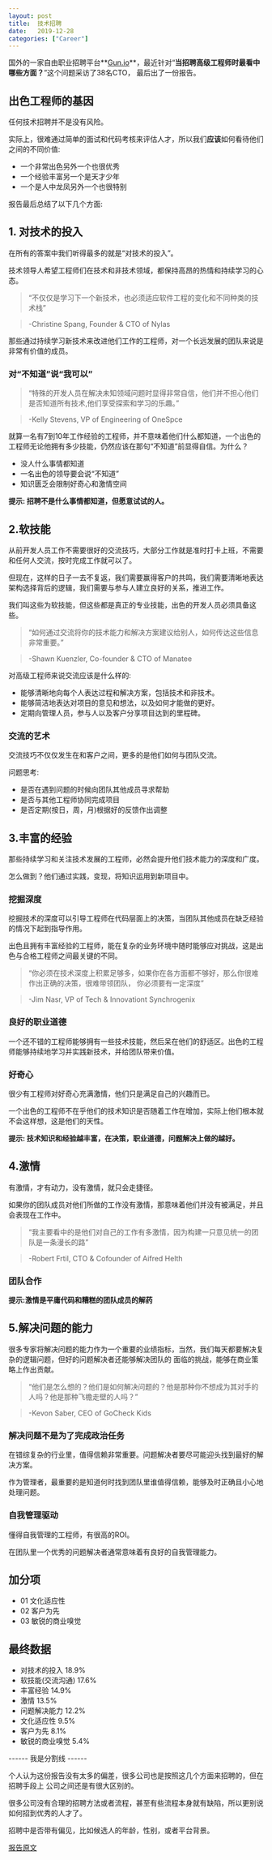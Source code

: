 ```yaml
---
layout: post
title:  技术招聘
date:   2019-12-28
categories: ["Career"]
---
```


国外的一家自由职业招聘平台**[Gun.io](https://www.gun.io/)**，最近针对“**当招聘高级工程师时最看中哪些方面？**”这个问题采访了38名CTO，
最后出了一份报告。


## 出色工程师的基因

任何技术招聘并不是没有风险。

实际上，很难通过简单的面试和代码考核来评估人才，所以我们**应该**如何看待他们之间的不同价值:

- 一个非常出色另外一个也很优秀
- 一个经验丰富另一个是天才少年
- 一个是人中龙凤另外一个也很特别

报告最后总结了以下几个方面:

## 1. 对技术的投入

在所有的答案中我们听得最多的就是“对技术的投入”。

技术领导人希望工程师们在技术和非技术领域，都保持高昂的热情和持续学习的心态。

> “不仅仅是学习下一个新技术，也必须适应软件工程的变化和不同种类的技术栈”

> -Christine Spang, Founder & CTO of Nylas

那些通过持续学习新技术来改进他们工作的工程师，对一个长远发展的团队来说是非常有价值的成员。

### 对“不知道”说“我可以”

> “特殊的开发人员在解决未知领域问题时显得非常自信，他们并不担心他们是否知道所有技术,他们享受探索和学习的乐趣。”

>-Kelly Stevens, VP of Engineering of OneSpce

就算一名有7到10年工作经验的工程师，并不意味着他们什么都知道，一个出色的工程师无论他拥有多少技能，仍然应该在那句“不知道”前显得自信。为什么？

- 没人什么事情都知道
- 一名出色的领导要会说“不知道”
- 知识匮乏会限制好奇心和激情空间

**提示: 招聘不是什么事情都知道，但愿意试试的人。**

## 2.软技能

从前开发人员工作不需要很好的交流技巧，大部分工作就是准时打卡上班，不需要和任何人交流，按时完成工作就可以了。

但现在，这样的日子一去不复返，我们需要赢得客户的共鸣，我们需要清晰地表达架构选择背后的逻辑，我们需要与参与人建立良好的关系，推进工作。

我们叫这些为软技能，但这些都是真正的专业技能，出色的开发人员必须具备这些。

>“如何通过交流将你的技术能力和解决方案建议给别人，如何传达这些信息非常重要。”

>-Shawn Kuenzler, Co-founder & CTO of Manatee

对高级工程师来说交流应该是什么样的:

- 能够清晰地向每个人表达过程和解决方案，包括技术和非技术。
- 能够简洁地表达对项目的意见和想法，以及如何才能做的更好。
- 定期向管理人员，参与人以及客户分享项目达到的里程碑。

### 交流的艺术

交流技巧不仅仅发生在和客户之间，更多的是他们如何与团队交流。

问题思考:

- 是否在遇到问题的时候向团队其他成员寻求帮助
- 是否与其他工程师协同完成项目
- 是否定期(按日，周，月)根据好的反馈作出调整

## 3.丰富的经验

那些持续学习和关注技术发展的工程师，必然会提升他们技术能力的深度和广度。

怎么做到？他们通过实践，变现，将知识运用到新项目中。

### 挖掘深度

挖掘技术的深度可以引导工程师在代码层面上的决策，当团队其他成员在缺乏经验的情况下起到指导作用。

出色且拥有丰富经验的工程师，能在复杂的业务环境中随时能够应对挑战，这是出色与合格工程师之间最关键的不同。

> “你必须在技术深度上积累足够多，如果你在各方面都不够好，那么你很难作出正确的决策，很难带领团队，
> 你必须要有一定深度”

>-Jim Nasr, VP of Tech & Innovationt Synchrogenix

### 良好的职业道德

一个还不错的工程师能够拥有一些技术技能，然后呆在他们的舒适区。出色的工程师能够持续地学习并实践新技术，并给团队带来价值。

### 好奇心

很少有工程师对好奇心充满激情，他们只是满足自己的兴趣而已。

一个出色的工程师不在乎他们的技术知识是否随着工作在增加，实际上他们根本就不会这样想，这是他们的天性。

**提示: 技术知识和经验越丰富，在决策，职业道德，问题解决上做的越好。**

## 4.激情

有激情，才有动力，没有激情，就只会走捷径。

如果你的团队成员对他们所做的工作没有激情，那意味着他们并没有被满足，并且会表现在工作中。

> “我主要看中的是他们对自己的工作有多激情，因为构建一只意见统一的团队是一条漫长的路”

>-Robert Frtil, CTO & Cofounder of Aifred Helth

### 团队合作



**提示:激情是平庸代码和糟糕的团队成员的解药**

## 5.解决问题的能力

很多专家将解决问题的能力作为一个重要的业绩指标，当然，我们每天都要解决复杂的逻辑问题，但好的问题解决者还能够解决团队的
面临的挑战，能够在商业策略上作出贡献。

>“他们是怎么想的？他们是如何解决问题的？他是那种你不想成为其对手的人吗？他是那种飞檐走壁的人吗？”

>-Kevon Saber, CEO of GoCheck Kids

### 解决问题不是为了完成政治任务

在错综复杂的行业里，值得信赖非常重要。问题解决者要尽可能迎头找到最好的解决方案。

作为管理者，最重要的是知道何时找到团队里谁值得信赖，能够及时正确且小心地处理问题。

### 自我管理驱动

懂得自我管理的工程师，有很高的ROI。

在团队里一个优秀的问题解决者通常意味着有良好的自我管理能力。

## 加分项
- 01 文化适应性
- 02 客户为先
- 03 敏锐的商业嗅觉

## 最终数据

- 对技术的投入 18.9%
- 软技能(交流沟通)  17.6%
- 丰富经验   14.9%
- 激情        13.5%
- 问题解决能力  12.2%
- 文化适应性  9.5%
- 客户为先  8.1%
- 敏锐的商业嗅觉    5.4%

------ 我是分割线 ------

个人认为这份报告没有太多的偏差，很多公司也是按照这几个方面来招聘的，但在招聘手段上
公司之间还是有很大区别的。

很多公司没有合理的招聘方法或者流程，甚至有些流程本身就有缺陷，所以更别说如何招到优秀的人才了。

招聘中是否带有偏见，比如候选人的年龄，性别，或者平台背景。



[报告原文](https://www.gun.io/hubfs/Sales%20Collateral/Heuristics-For-Hiring.pdf)
